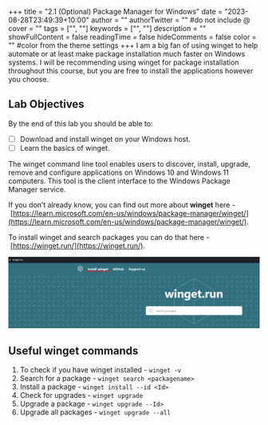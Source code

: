 +++
title = "2.1   (Optional) Package Manager for Windows"
date = "2023-08-28T23:49:39+10:00"
author = ""
authorTwitter = "" #do not include @
cover = ""
tags = ["", ""]
keywords = ["", ""]
description = ""
showFullContent = false
readingTime = false
hideComments = false
color = "" #color from the theme settings
+++
I am a big fan of using winget to help automate or at least make package installation much faster on Windows systems. I will be recommending using winget for package installation throughout this course, but you are free to install the applications however you choose.

## **Lab Objectives**

By the end of this lab you should be able to:
- [ ] Download and install winget on your Windows host.
- [ ] Learn the basics of winget.

The winget command line tool enables users to discover, install, upgrade, remove and configure applications on Windows 10 and Windows 11 computers. This tool is the client interface to the Windows Package Manager service. 

If you don’t already know, you can find out more about **winget** here - [https://learn.microsoft.com/en-us/windows/package-manager/winget/](https://learn.microsoft.com/en-us/windows/package-manager/winget/).

To install winget and search packages you can do that here - [https://winget.run/](https://winget.run/).


![](./Pasted%20image%2020230828160829.png)

## **Useful winget commands**

1. To check if you have winget installed - `winget -v`
2. Search for a package - `winget search <packagename>`
3. Install a package - `winget install --id <Id>`
4. Check for upgrades - `winget upgrade`
5. Upgrade a package - `winget upgrade --Id>`
6. Upgrade all packages - `winget upgrade --all`